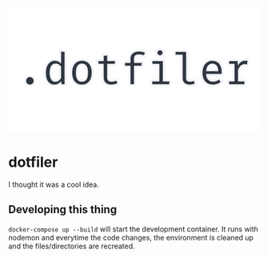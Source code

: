 <p align="center">
  <img src="dotfiler-logo.png">
</p>

# dotfiler
I thought it was a cool idea.

## Developing this thing

`docker-compose up --build` will start the development container. It runs with nodemon and everytime the code changes, the environment is cleaned up and the files/directories are recreated.


